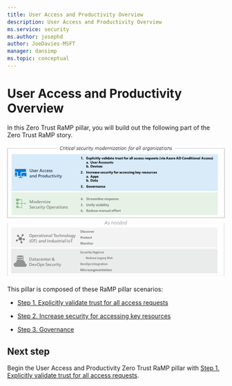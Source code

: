 ```yaml
---
title: User Access and Productivity Overview
description: User Access and Productivity Overview 
ms.service: security
ms.author: josephd
author: JoeDavies-MSFT
manager: dansimp
ms.topic: conceptual
---
```


# User Access and Productivity Overview

In this Zero Trust RaMP pillar, you will build out the following part of the Zero Trust RaMP story.

![RaMP pillars for Zero Trust](./media/user-access-productivity-overview/zero-trust-ramp-pillar-user-access-productivity.png)

This pillar is composed of these RaMP pillar scenarios:

- [Step 1. Explicitly validate trust for all access requests](user-access-productivity-validate-trust.md)

- [Step 2. Increase security for accessing key resources](user-access-productivity-increase-security-access.md)

- [Step 3. Governance](user-access-productivity-governance.md)

## Next step

Begin the User Access and Productivity Zero Trust RaMP pillar with [Step 1. Explicitly validate trust for all access requests](user-access-productivity-validate-trust.md).

